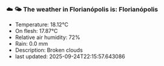 ### ☁️ 🌤️  The weather in Florianópolis is: Florianópolis

- Temperature: 18.12°C
- On flesh: 17.87°C
- Relative air humidity: 72%
- Rain: 0.0 mm
- Description: Broken clouds
- last updated: 2025-09-24T22:15:57.643086
